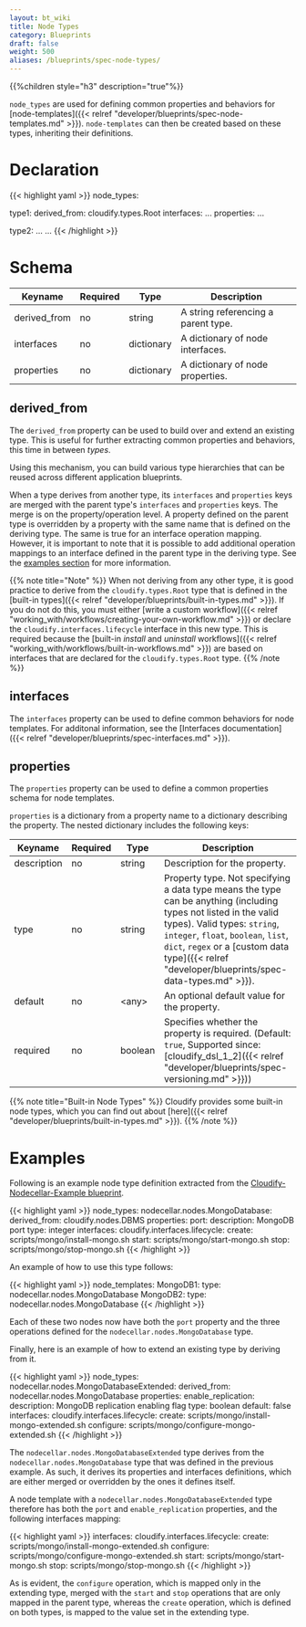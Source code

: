 ```yaml
---
layout: bt_wiki
title: Node Types
category: Blueprints
draft: false
weight: 500
aliases: /blueprints/spec-node-types/
---
```


{{%children style="h3" description="true"%}}

`node_types` are used for defining common properties and behaviors for [node-templates]({{< relref "developer/blueprints/spec-node-templates.md" >}}). `node-templates` can then be created based on these types, inheriting their definitions.

# Declaration

{{< highlight  yaml >}}
node_types:

  type1:
    derived_from: cloudify.types.Root
    interfaces:
      ...
    properties:
      ...

  type2:
    ...
  ...
{{< /highlight >}}


# Schema

Keyname     | Required | Type        | Description
----------- | -------- | ----        | -----------
derived_from| no       | string      | A string referencing a parent type.
interfaces  | no       | dictionary  | A dictionary of node interfaces.
properties  | no       | dictionary  | A dictionary of node properties.


## derived_from

The `derived_from` property can be used to build over and extend an existing type. This is useful for further extracting common properties and behaviors, this time in between *types*.

Using this mechanism, you can build various type hierarchies that can be reused across different application blueprints.


When a type derives from another type, its `interfaces` and `properties` keys are merged with the parent type's `interfaces` and `properties` keys. The merge is on the property/operation level. A property defined on the parent type is overridden by a property with the same name that is defined on the deriving type. The same is true for an interface operation mapping. However, it is important to note that it is possible to add additional operation mappings to an interface defined in the parent type in the deriving type. See the [examples section](#examples) for more information.

{{% note title="Note" %}}
When not deriving from any other type, it is good practice to derive from the `cloudify.types.Root` type that is defined in the [built-in types]({{< relref "developer/blueprints/built-in-types.md" >}}). If you do not do this, you must either [write a custom workflow]({{< relref "working_with/workflows/creating-your-own-workflow.md" >}}) or declare the `cloudify.interfaces.lifecycle` interface in this new type. This is required because the [built-in *install* and *uninstall* workflows]({{< relref "working_with/workflows/built-in-workflows.md" >}}) are based on interfaces that are declared for the `cloudify.types.Root` type.
{{% /note %}}


## interfaces

The `interfaces` property can be used to define common behaviors for node templates. For additonal information, see the [Interfaces documentation]({{< relref "developer/blueprints/spec-interfaces.md" >}}).


## properties

The `properties` property can be used to define a common properties schema for node templates.

`properties` is a dictionary from a property name to a dictionary describing the property. The nested dictionary includes the following keys:

Keyname     | Required | Type        | Description
----------- | -------- | ----        | -----------
description | no       | string      | Description for the property.
type        | no       | string      | Property type. Not specifying a data type means the type can be anything (including types not listed in the valid types). Valid types: `string`, `integer`, `float`, `boolean`, `list`, `dict`, `regex` or a [custom data type]({{< relref "developer/blueprints/spec-data-types.md" >}}).
default     | no       | \<any\>     | An optional default value for the property.
required    | no       | boolean     | Specifies whether the property is required. (Default: `true`, Supported since: [cloudify_dsl_1_2]({{< relref "developer/blueprints/spec-versioning.md" >}}))

{{% note title="Built-in Node Types" %}}
Cloudify provides some built-in node types, which you can find out about [here]({{< relref "developer/blueprints/built-in-types.md" >}}).
{{% /note %}}
# Examples

Following is an example node type definition extracted from the [Cloudify-Nodecellar-Example blueprint](https://github.com/cloudify-cosmo/cloudify-nodecellar-example).

{{< highlight  yaml >}}
node_types:
  nodecellar.nodes.MongoDatabase:
    derived_from: cloudify.nodes.DBMS
    properties:
      port:
        description: MongoDB port
        type: integer
    interfaces:
      cloudify.interfaces.lifecycle:
        create: scripts/mongo/install-mongo.sh
        start: scripts/mongo/start-mongo.sh
        stop: scripts/mongo/stop-mongo.sh
{{< /highlight >}}


An example of how to use this type follows:

{{< highlight  yaml >}}
node_templates:
  MongoDB1:
    type: nodecellar.nodes.MongoDatabase
  MongoDB2:
    type: nodecellar.nodes.MongoDatabase
{{< /highlight >}}


Each of these two nodes now have both the `port` property and the three operations defined for the `nodecellar.nodes.MongoDatabase` type.


Finally, here is an example of how to extend an existing type by deriving from it.

{{< highlight  yaml >}}
node_types:
  nodecellar.nodes.MongoDatabaseExtended:
    derived_from: nodecellar.nodes.MongoDatabase
    properties:
      enable_replication:
        description: MongoDB replication enabling flag
        type: boolean
        default: false
    interfaces:
      cloudify.interfaces.lifecycle:
        create: scripts/mongo/install-mongo-extended.sh
        configure: scripts/mongo/configure-mongo-extended.sh
{{< /highlight >}}

The `nodecellar.nodes.MongoDatabaseExtended` type derives from the `nodecellar.nodes.MongoDatabase` type that was defined in the previous example. As such, it derives its properties and interfaces definitions, which are either merged or overridden by the ones it defines itself.

A node template with a `nodecellar.nodes.MongoDatabaseExtended` type therefore has both the `port` and `enable_replication` properties, and the following interfaces mapping:

{{< highlight  yaml >}}
    interfaces:
      cloudify.interfaces.lifecycle:
        create: scripts/mongo/install-mongo-extended.sh
        configure: scripts/mongo/configure-mongo-extended.sh
        start: scripts/mongo/start-mongo.sh
        stop: scripts/mongo/stop-mongo.sh
{{< /highlight >}}

As is evident, the `configure` operation, which is mapped only in the extending type, merged with the `start` and `stop` operations that are only mapped in the parent type, whereas the `create` operation, which is defined on both types, is mapped to the value set in the extending type.

